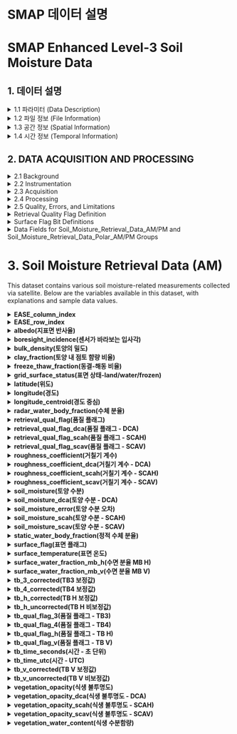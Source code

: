 # SMAP 데이터 설명 
# SMAP Enhanced Level-3 Soil Moisture Data
## 1. 데이터 설명 
<details>
  <summary>1.1 파라미터 (Data Description)</summary>
  이 데이터 세트의 주요 출력은 표면 토양 습도입니다. 이는 대략적으로 토양 기둥 상단 5cm를 나타내며, m³/m³ 단위로 제공됩니다. 이 데이터는 9km EASE-Grid 2.0 투영에서 전 세계와 극지방 그리드로 표시됩니다.  
  데이터 필드는 전 세계와 극지방 그리드로 나뉘며, 각각 AM(오전), PM(오후)으로 구분된 HDF5 데이터 그룹에 저장됩니다.  
  극지방 그리드 투영은 높은 위도에서 더 균일한 공간 샘플링을 제공합니다.

  추가적으로, 밝기 온도(TB) 측정값도 포함됩니다. 이 값들은 SMAP의 향상된 Level-1B 밝기 온도로, 9km EASE2 그리드로 다시 샘플링된 값입니다.

  이 제품에는 세 가지 알고리즘이 포함되어 있습니다:
  - **이중 채널 알고리즘 (DCA)**
  - **단일 채널 알고리즘 - 수직 편광 (SCA-V)**
  - **단일 채널 알고리즘 - 수평 편광 (SCA-H)**

  버전 5부터 새로운 기본 알고리즘은 DCA입니다. 이전 버전에서는 SCA-V가 기본 알고리즘이었습니다. DCA는 일부 농업지에서 SCA-V보다 약간 더 나은 성능을 보여주었으나, 전체적인 성능은 유사합니다.
</details>

<details>
  <summary>1.2 파일 정보 (File Information)</summary>

  ### 1.2.1 형식
  데이터는 **HDF5** 형식으로 제공됩니다. HDF5 파일에 대한 소프트웨어와 자세한 내용은 HDF 그룹의 HDF5 웹사이트에서 확인할 수 있습니다.

  ### 1.2.2 파일 내용
  HDF5 파일은 메타데이터, AM/PM로 구분된 **토양 습도 데이터 그룹**, 그리고 극지방 AM/PM 데이터 그룹으로 구성됩니다. 각각의 그룹은 하위 데이터 세트 또는 그룹을 포함합니다.

  ### 1.2.3 데이터 필드
  각각 **토양 습도 데이터**, **보조 데이터**, 그리고 **품질 평가 플래그**를 포함합니다.  
  - **AM 그룹**: 위성을 북에서 남으로 통과할 때 데이터를 포함하며, 오전 6시 데이터를 수집합니다.  
  - **PM 그룹**: 남에서 북으로 통과할 때의 데이터를 포함하며, 오후 6시 데이터를 수집합니다.

  ### 1.2.4 메타데이터 필드
  이 그룹은 각 파일의 전체 내용을 설명하는 메타데이터를 포함합니다.

  ### 1.2.5 파일 네이밍 규칙
  파일명은 다음과 같은 규칙을 따릅니다:  
  `SMAP_L3_SM_P_E_yyyymmdd_RLVvvv_NNN.[확장자]`  
  예: `SMAP_L3_SM_P_E_20150403_R17400_001.h5`
</details>

<details>
  <summary>1.3 공간 정보 (Spatial Information)</summary>

  **1.3.1 범위 (Coverage)**  
  이 데이터의 글로벌 그리드 범위는 경도 180°W에서 180°E까지이며, 위도는 약 85.044°N에서 85.044°S까지입니다. 북극 그리드 범위는 북반구 전체, 즉 경도 180°W에서 180°E까지, 적도에서 90°N까지를 포함합니다.

  **1.3.2 해상도 (Resolution)**  
  SMAP 데이터의 기본 해상도는 약 36km이지만, 이 데이터는 Backus-Gilbert 최적 보간 알고리즘을 사용하여 9km 해상도로 보간되었습니다.

  **1.3.3 지리 정보 (Geolocation)**  
  이 데이터는 9km EASE-Grid 2.0 평등 면적 그리드를 기준으로 제공됩니다. 더 자세한 지리 정보는 EASE-Grid 웹사이트에서 확인할 수 있습니다.
</details>

<details>
  <summary>1.4 시간 정보 (Temporal Information)</summary>

  **1.4.1 범위 (Coverage)**  
  이 데이터의 시간 범위는 2015년 3월 31일부터 현재까지입니다.

  **1.4.2 위성 및 처리 이벤트 (Satellite and Processing Events)**  
  위성 기동, 데이터 다운링크 이상, 데이터 품질 필터링 등의 이유로 인해 SMAP 데이터 시리즈에 작은 간격이 발생할 수 있습니다. SMAP 위성이 안전 모드로 들어간 2019년 6월 19일부터 7월 23일까지 데이터 수집에 큰 공백이 있었습니다.

  **1.4.3 지연 시간 (Latencies)**  
  지연 시간에 대한 자세한 내용은 SMAP Radiometer 데이터 세트의 지연 시간에 대한 FAQ를 참고하세요.

  **1.4.4 해상도 (Resolution)**  
  각 Level-3 파일은 반 궤도 파일/스와스의 일일 합성본입니다. 하강 통과(a.m.) 및 상승 통과(p.m.)에서 수집된 데이터는 각각 동일한 일일 합성 파일에 별도로 저장됩니다.
</details>

## 2. DATA ACQUISITION AND PROCESSING

<details>
<summary>2.1 Background</summary>

전자기 스펙트럼의 마이크로파 영역(파장이 몇 센티미터에서 1미터까지 포함)은 원격으로 표면 토양 습도를 추정하는 데 가장 큰 가능성을 제공하는 것으로 오랫동안 알려져 왔습니다. 수동 마이크로파 센서는 지구 표면에서 방출되는 자연적인 열 방사를 측정합니다. 이 방사의 강도 변화는 목표 매질의 유전율과 온도에 따라 달라지며, 근표면 토양층의 경우 이는 습도의 양에 의해 결정됩니다. L-밴드 또는 약 1 GHz(20-30 cm)의 낮은 마이크로파 주파수(긴 파장)는 다음과 같은 이점을 제공합니다:

- 대기가 거의 완전히 투명하므로 모든 날씨에서 감지가 가능합니다.
- 드문드문한 식생층과 중간 정도의 식생층(최대 5 kg/m²의 식물 수분 함량을 포함) 아래에서 토양에서의 신호 전송이 가능합니다.
- 태양 광선의 영향을 받지 않으므로 낮과 밤 모두 관찰할 수 있습니다.

자세한 내용은 이 제품의 알고리즘 이론적 기초 문서(ATBD)의 2장을 참조하십시오(O'Neill et al., 2021a). 해당 문서는 기술 참조 자료로 제공됩니다.
</details>

<details>
<summary>2.2 Instrumentation</summary>

SMAP 계측기기에 대한 자세한 설명은 Jet Propulsion Laboratory(JPL) SMAP 웹사이트의 SMAP Instrument 페이지를 참조하세요.
</details>

<details>
<summary>2.3 Acquisition</summary>

SMAP 향상된 Level-3 복사계 토양 습도 제품(SPL3SMP_E)은 SMAP 향상된 L2 복사계 반 궤도 9km EASE-Grid 토양 습도 버전 5(SPL2SMP_E) 데이터를 일일 그리드 합성한 것입니다. SMAP 밝기 온도에서 토양 습도 도출은 Level-2 처리에서 이루어집니다. 토양 습도 알고리즘 및 보조 데이터에 대한 자세한 내용은 SPL2SMP_E 사용자 안내서를 참조하세요. 이 데이터를 향상시키기 위해 사용된 Backus-Gilbert 최적 보간 알고리즘에 대한 정보는 SPL1CTB_E 사용자 안내서를 참조하세요.
</details>

<details>
<summary>2.4 Processing</summary>

SPL3SMP_E 데이터 세트는 일일 전 세계 및 북극 제품입니다. 24시간 동안 획득된 개별 SPL2SMP_E 반 궤도 파일을 합성하여 추출된 토양 습도의 일일 다중 궤도 전 세계 또는 극지방 지도를 생성합니다. SPL2SMP_E 스와스가 겹치는 위도 약 +/- 65도 이상에서는 주어진 그리드 셀에서 여러 데이터 포인트를 합성하기 위한 세 가지 옵션이 고려되었습니다:
1. 가장 최근의(또는 마지막) 데이터 포인트 사용
2. 그리드 셀 내의 모든 데이터 포인트 평균
3. SMAP 하강 통과에서 도출된 관찰의 경우 6:00 a.m. 지역 태양 시간(LST)과 가장 가까운 데이터 포인트를, 상승 통과에서 도출된 관찰의 경우 6:00 p.m. LST와 가장 가까운 데이터 포인트를 선택

현재 SPL3SMP_E 제품에 대한 접근 방식은 세 번째 옵션을 사용하는 것입니다. 즉, 하강 통과와 상승 통과에서 각각 6:00 a.m. LST 및 6:00 p.m. LST에 가장 가까운 관찰을 선택하여 Level-3 합성을 수행합니다. 주어진 L2 반 궤도 그래뉼의 타임스탬프(yyyymmddThhmmss)는 UTC로 표현되며, hhmmss 부분만 지역 태양 시간으로 변환됩니다(O'Neill et al., 2021a).
</details>

<details>
<summary>2.5 Quality, Errors, and Limitations</summary>

### 2.5.1 Error Sources

인위적인 전파 간섭(RFI)은 주로 지상 기반 감시 레이더에서 발생하며, 이는 L-밴드 주파수에서 레이더와 복사계 측정을 오염시킬 수 있습니다. SMAP 레이더와 복사계 전자 기기 및 알고리즘에는 RFI의 영향을 완화하기 위한 설계 기능이 포함되어 있습니다. SMAP 복사계는 시간 및 주파수 다양성, 커토시스 감지, 임계값 사용을 결합하여 RFI를 감지하고, 가능한 경우 RFI를 완화하는 방법을 구현합니다(Bringer et al., 2021).

Level-2/3 복사계 데이터는 또한 통신 링크 및 메모리 저장 장치의 잡음에 의해 발생하는 비트 오류를 포함할 수 있습니다. 오류 원인에 대한 자세한 내용은 ATBD의 4.6장을 참조하십시오(O'Neill et al., 2021a).

### 2.5.2 Quality Assessment

SMAP 제품은 품질을 평가할 수 있는 여러 수단을 제공합니다. 각 제품에는 비트 플래그, 불확실성 측정, 및 품질 정보를 제공하는 파일 수준 메타데이터가 포함됩니다. 이 제품에 포함된 특정 비트 플래그, 불확실성 측정, 및 파일 수준 메타데이터에 대한 정보는 제품 사양 문서(Chan & Dunbar, 2021)를 참조하십시오. 이러한 데이터의 품질에 대한 자세한 내용은 평가 보고서(O'Neill et al., 2021b)를 참조하십시오. 각 HDF5 파일에는 NSIDC DAAC에 전달되기 전에 JPL에서 SDS에 의해 설정된 품질 평가(QA) 메타데이터 플래그가 포함된 메타데이터가 포함됩니다. 또한 각 데이터 파일과 관련된 .qa 파일 확장자를 가진 별도의 QA 파일이 있습니다. QA 파일은 연결된 데이터 파일의 품질을 보다 잘 평가할 수 있도록 통계 정보를 포함하는 ASCII 텍스트 파일입니다.

### 2.5.3 Data Flags

입력된 SMAP 데이터와 보조 데이터에서 생성된 비트 플래그는 검색 품질을 결정하는 데 사용됩니다. 보조 데이터는 일시적인 수분에 대한 보정과 같은 처리의 특정 측면을 결정하거나, 강수 플래그와 같은 검색 품질을 결정하는 데 도움이 됩니다. 이러한 플래그는 위성이 지나갈 때 지표가 얼어 있거나, 눈으로 덮여 있거나, 홍수가 나거나, 강수가 발생 중인지를 나타냅니다. 다른 플래그는 급경사 지형, 도시 지역, 조밀한 숲, 또는 영구적인 눈/얼음 지역에 대한 마스크가 적용되고 있는지를 나타냅니다.
</details>

<details>
  <summary>Retrieval Quality Flag Definition</summary>

  ### Retrieval Quality Flag Definition

  이 표는 **"토양 습도 검색 품질 플래그 정의"**를 나타냅니다. 이 표는 SMAP Enhanced L3 Radiometer 제품에서 토양 습도 데이터를 검색할 때 각 비트(Bit)에 할당된 정보를 설명하고 있습니다. 각 비트는 특정 품질 관련 정보를 나타내며, 각 비트의 값에 따라 검색이 성공했는지, 시도했는지 등의 상태를 나타냅니다.

  | Bit  | Retrieval Information    | Bit Value | Interpretation                                        |
  |------|--------------------------|-----------|-------------------------------------------------------|
  | 0    | Recommended Quality       | 0         | 토양 습도 검색이 권장 품질을 가짐                      |
  |      |                          | 1         | 토양 습도 검색이 권장 품질을 갖지 않음                |
  | 1    | Retrieval Attempted       | 0         | 토양 습도 검색이 시도됨                                |
  |      |                          | 1         | 토양 습도 검색이 건너뛰어짐                            |
  | 2    | Retrieval Successful      | 0         | 토양 습도 검색이 성공적이었음                          |
  |      |                          | 1         | 토양 습도 검색이 성공적이지 않았음                    |
  | 3    | Retrieval Successful      | 0         | 동결/해동 상태 검색이 성공적이었음                    |
  |      |                          | 1         | 동결/해동 상태 검색이 성공적이지 않았음               |
  | 4-15 | Undefined                 | 0         | 사용되지 않음                                          |

  ### 설명:
  - **Bit 0:** 권장 품질 여부를 나타냄. 
  - **Bit 1:** 토양 습도 검색이 시도되었는지 여부.
  - **Bit 2:** 검색이 성공적이었는지 여부.
  - **Bit 3:** 동결/해동 상태 검색 성공 여부.
  - **Bit 4-15:** 사용되지 않음 (미정의).

</details>
<details>
  <summary>Surface Flag Bit Definitions</summary>

  ### Surface Flag Bit Definitions
  
  Surface Flag에 대한 설명입니다. Bit 0에서 Bit 9까지의 플래그가 각기 다른 정보들을 나타냅니다.

  | Bit | Flag Name               | Bit Value | Interpretation                                                            |
  |-----|-------------------------|-----------|---------------------------------------------------------------------------|
  | 0   | Open Water Flag          | 0         | 물의 비율이 0.00-0.05: 토양 습도를 검색하고 권장 품질로 플래그를 설정     |
  |     |                         | 1         | 물의 비율이 0.05-0.50: 토양 습도를 검색하고 불확실한 품질로 플래그를 설정 |
  |     |                         |           | 물의 비율이 0.50-1.00: 토양 습도를 검색하지 않음, 플래그만 설정          |
  | 1   | Open Water Flag (MOD44W) | 0         | MOD44W 데이터베이스를 기반으로 설정된 물 비율                              |
  |     |                         | 1         | Bit 0과 동일한 값                                                         |
  | 3   | Urban Area Flag          | 0         | 도심 지역의 비율이 0.00-0.25: 토양 습도를 검색하고 권장 품질로 설정       |
  |     |                         | 1         | 도심 지역의 비율이 0.25-1.00: 토양 습도를 검색하고 불확실한 품질로 설정   |
  | 4   | Precipitation Flag       | 0         | 강수량이 0–1 mm/hr: 토양 습도를 검색하고 권장 품질로 플래그 설정          |
  |     |                         | 1         | 강수량이 1–25.4 mm/hr: 토양 습도를 검색하고 불확실한 품질로 플래그 설정  |
  |     |                         |           | 강수량이 25.4 mm/hr 이상: 토양 습도 검색하지 않음, 플래그만 설정          |
  | 5   | Snow Flag                | 0         | 눈의 비율이 0.00-0.05: 토양 습도를 검색하고 권장 품질로 플래그 설정       |
  |     |                         | 1         | 눈의 비율이 0.05-0.50: 불확실한 품질로 플래그를 설정하고 토양 습도 검색   |
  |     |                         |           | 눈의 비율이 0.50 이상: 토양 습도를 검색하지 않음, 플래그만 설정           |
  | 7   | Frozen Ground Flag       | 0         | 동결 상태 비율이 0.00-0.05: 토양 습도를 검색하고 권장 품질로 설정         |
  |     |                         | 1         | 동결 상태 비율이 0.05-0.50: 불확실한 품질로 설정하고 토양 습도 검색       |
  |     |                         |           | 동결 상태 비율이 0.50 이상: 토양 습도를 검색하지 않음, 플래그만 설정      |
  | 9   | Mountainous Area Flag    | 0         | 경사 표준 편차가 0.0-3.0°: 토양 습도를 검색하고 권장 품질로 설정          |
  |     |                         | 1         | 경사 표준 편차가 3.0°-6.0°: 불확실한 품질로 플래그를 설정하고 검색        |
  |     |                         |           | 경사 표준 편차가 6.0° 이상: 검색하지 않음, 플래그만 설정                  |

  ### 설명:
  - **Open Water Flag (Bits 0-1):** 물의 비율에 따라 검색 품질을 플래그로 설정.
  - **Urban Area Flag (Bit 3):** 도심 지역의 비율에 따라 검색 품질을 설정.
  - **Precipitation Flag (Bit 4):** 강수량에 따라 검색 여부와 품질을 결정.
  - **Snow Flag (Bit 5):** 눈의 비율에 따라 검색 품질을 플래그로 설정.
  - **Frozen Ground Flag (Bits 7-8):** 동결 상태 비율에 따라 검색 품질을 설정.
  - **Mountainous Area Flag (Bit 9):** 경사 표준 편차에 따라 검색 품질을 플래그로 설정.
</details>

<details>
  <summary>Data Fields for Soil_Moisture_Retrieval_Data_AM/PM and Soil_Moisture_Retrieval_Data_Polar_AM/PM Groups</summary>

| **Data Field Name**                 | **Type**  | **Byte** | **Unit** | **Valid Min** | **Valid Max** | **Fill/Gap Value** | **Derivation Method(s)** |
|-------------------------------------|-----------|----------|----------|---------------|---------------|--------------------|--------------------------|
| EASE_column_index                   | Uint16    | 2        | N/A      | 0             | 963           | 65534              | 2                        |
| EASE_row_index                      | Uint16    | 2        | N/A      | 0             | 405           | 65534              | 2                        |
| albedo* (albedo_dca | _scah | _scav) | Float32   | 4        | N/A      | 0             | 1             | -9999.0            | 6                        |
| boresight_incidence                  | Float32   | 4        | degrees  | 0             | 90            | -9999.0            | 1                        |
| bulk_density                         | Float32   | 4        | N/A      | 0             | 2.65          | -9999.0            | 6                        |
| clay_fraction                        | Float32   | 4        | N/A      | 0             | 1             | -9999.0            | 6                        |
| freeze_thaw_fraction                 | Float32   | 4        | N/A      | 0             | 1             | -9999.0            | 6                        |
| grid_surface_status                  | Uint16    | 2        | N/A      | 0             | 1             | 65534              | 7                        |
| landcover_class                      | Uint8     | 1        | N/A      | 0             | 16            | 254                | 6                        |
| landcover_class_fraction             | Uint8     | 1        | N/A      | 0             | 1             | -9999.0            | 6                        |
| latitude                             | Float32   | 4        | degrees  | -90           | 90            | -9999.0            | 2                        |
| latitude_centroid                    | Float32   | 4        | degrees  | -90           | 90            | -9999.0            | 1                        |
| longitude                            | Float32   | 4        | degrees  | -180          | 180           | -9999.0            | 2                        |
| longitude_centroid                   | Float32   | 4        | degrees  | -180          | 180           | -9999.0            | 1                        |
| radar_water_body_fraction            | Float32   | 4        | N/A      | 0             | 1             | -9999.0            | 6                        |
| retrieval_qual_flag*                 | Uint16    | 2        | N/A      | 0             | 65536         | 65534              | 4                        |
| roughness_coefficient*               | Float32   | 4        | N/A      | 0             | 3             | -9999.0            | 6                        |
| soil_moisture*                       | Float32   | 4        | m³/m³    | 0.02          | soil porosity | -9999.0            | 4                        |
| soil_moisture_error                  | Float32   | 4        | m³/m³    | 0.02          | soil porosity | -9999.0            | 4                        |
| static_water_body_fraction           | Float32   | 4        | N/A      | 0             | 1             | -9999.0            | 6                        |
| surface_flag                         | Uint16    | 2        | N/A      | 0             | 65536         | 65534              | 4                        |
| surface_temperature                  | Float32   | 4        | K        | 253.15        | 313.15        | -9999.0            | 6                        |
| surface_water_fraction_mb_h          | Float32   | 4        | N/A      | 0             | 1             | -9999.0            | 1                        |
| surface_water_fraction_mb_v          | Float32   | 4        | N/A      | 0             | 1             | -9999.0            | 1                        |
| tb_3_corrected                       | Float32   | 4        | K        | -50           | 50            | -9999.0            | 1                        |
| tb_4_corrected                       | Float32   | 4        | K        | -50           | 50            | -9999.0            | 1                        |
| tb_h_corrected                       | Float32   | 4        | K        | 0             | 330           | -9999.0            | 1                        |
| tb_h_uncorrected                     | Float32   | 4        | K        | 0             | 340           | -9999.0            | 1                        |
| tb_qual_flag_3                       | Uint16    | 2        | N/A      | 0             | 65536         | 65534              | 4                        |
| tb_qual_flag_4                       | Uint16    | 2        | N/A      | 0             | 65536         | 65534              | 4                        |
| tb_qual_flag_h                       | Uint16    | 2        | N/A      | 0             | 65536         | 65534              | 4                        |
| tb_qual_flag_v                       | Uint16    | 2        | N/A      | 0             | 65536         | 65534              | 4                        |
| tb_time_seconds                      | Float64   | 8        | seconds  | N/A           | N/A           | -9999.0            | 1                        |
| tb_time_utc                          | Char24    | 24       | N/A      | 2015-01-31T00:00:00.000Z | N/A           | N/A | 1                        |
| tb_v_corrected                       | Float32   | 4        | K        | 0             | 330           | -9999.0            | 1                        |
| tb_v_uncorrected                     | Float32   | 4        | K        | 0             | 340           | -9999.0            | 1                        |
| vegetation_opacity*                  | Float32   | 4        | N/A      | 0.01          | 5             | -9999.0            | 6                        |
| vegetation_opacity(_dca              | Float32   | 4        | N/A      | 0.01          | 5             | -9999.0            | 5                        |
| vegetation_opacity(_scah | _scav)    | Float32   | 4        | N/A      | 0.01          | 5             | -9999.0            | 6                        |
| vegetation_water_content             | Float32   | 4        | kg/m²    | 0.0           | 30.0          | -9999.0            | 6                        |

</details>


# 3. Soil Moisture Retrieval Data (AM)
This dataset contains various soil moisture-related measurements collected via satellite. Below are the variables available in this dataset, with explanations and sample data values.

<details>
  <summary><b>EASE_column_index</b></summary>

  * **Description**: 
    * The column index of the Equal-Area Scalable Earth Grid (EASE) for the dataset.

  * **Sample Data**: 
    * `[[0, 1, 2, ..., 3853, 3854, 3855], [0, 1, 2, ..., 3853, 3854, 3855], ... [65534, 65534, 65534, ..., 65534, 65534, 65534]]`
</details>

<details>
  <summary><b>EASE_row_index</b></summary>

  * **Description**: 
    * The row index of the Equal-Area Scalable Earth Grid (EASE) for the dataset.
    
  * **Sample Data**: 
    * `[[0, 0, 0, ..., 0, 0, 0], [1, 1, 1, ..., 1, 1, 1], ... [65534, 65534, 65534, ..., 65534, 65534, 65534]]`
</details>

<details>
  <summary><b>albedo(지표면 반사율)</b></summary>

  * **Description**: 
    * Surface reflectance of solar radiation. Missing values are marked with -9999.
  * **Sample Data**: 
    * `[[ -9999, -9999, -9999, ..., -9999, -9999, -9999], [-9999, -9999, -9999, ..., -9999, -9999, -9999], ... [-9999, -9999, -9999, ..., -9999, -9999, -9999]]`
  * **Category**:
    * albedo_dca
    * albedo_scah
    * albedo_scav
</details>
<details>
  <summary><b>boresight_incidence(센서가 바라보는 입사각)</b></summary>

  * **Description**: 
    * The boresight incidence angle is the angle at which the radar signal strikes the Earth's surface. This angle affects the radar return signal and is critical for interpreting radar data.
  
  * **Sample Data**: 
    * `[[39.97724, 39.977257, 39.97728, ..., 39.98019, 39.98021, 39.980232], [39.977066, 39.977097, 39.97712, ..., 39.98063, 39.980633, 39.980644], ... [-9999, -9999, -9999, ..., -9999, -9999, -9999]]`
</details>

<details>
  <summary><b>bulk_density(토양의 밀도)</b></summary>

  * **Description**: 
    * Bulk density refers to the density of the soil, which is important for analyzing water retention and soil moisture.
  
  * **Sample Data**: 
    * `[[ -9999, -9999, -9999, ..., -9999, -9999, -9999], [-9999, -9999, -9999, ..., -9999, -9999, -9999], ... [-9999, -9999, -9999, ..., -9999, -9999, -9999]]`
</details>

<details>
  <summary><b>clay_fraction(토양 내 점토 햠량 비율)</b></summary>

  * **Description**: 
    * The fraction of clay in the soil, which can affect water retention, soil strength, and moisture content.
  
  * **Sample Data**: 
    * `[[ -9999, -9999, -9999, ..., -9999, -9999, -9999], [-9999, -9999, -9999, ..., -9999, -9999, -9999], ... [-9999, -9999, -9999, ..., -9999, -9999, -9999]]`
</details>

<details>
  <summary><b>freeze_thaw_fraction(동결-해동 비율)</b></summary>

  * **Description**: 
    * The fraction of the ground that is frozen or thawing, which is important for understanding seasonal changes in soil moisture.
  
  * **Sample Data**: 
    * `[[ -9999, -9999, -9999, ..., -9999, -9999, -9999], [-9999, -9999, -9999, ..., -9999, -9999, -9999], ... [-9999, -9999, -9999, ..., -9999, -9999, -9999]]`
</details>

<details>
  <summary><b>grid_surface_status(표면 상태-land/water/frozen)</b></summary>

  * **Description**: 
    * The status of the surface grid, which may indicate whether the grid cell is covered by land, water, or frozen ground.
  
  * **Sample Data**: 
    * `[[1, 1, 1, ..., 1, 1, 1], [1, 1, 1, ..., 1, 1, 1], ... [65534, 65534, 65534, ..., 65534, 65534, 65534]]`
</details>

<details>
  <summary><b>latitude(위도)</b></summary>

  * **Description**: 
    * Latitude of the measurement point on the Earth's surface.
  
  * **Sample Data**: 
    * `[[84.65642, 84.65642, 84.65642, ..., 84.65642, 84.65642, 84.65642], [83.95421, 83.95421, 83.95421, ..., 83.95421, 83.95421, 83.95421], ... [-9999, -9999, -9999, ..., -9999, -9999, -9999]]`
</details>

<details>
  <summary><b>longitude(경도)</b></summary>

  * **Description**: 
    * Longitude of the measurement point on the Earth's surface.
  
  * **Sample Data**: 
    * `[[ -179.95332, -179.85995, -179.7666, ..., 179.7666, 179.85995, 179.95332], [-179.95332, -179.85995, -179.7666, ..., 179.7666, 179.85995, 179.95332], ... [-9999, -9999, -9999, ..., -9999, -9999, -9999]]`
</details>
<details>
  <summary><b>longitude_centroid(경도 중심)</b></summary>

  * **Description**: 
    * The centroid longitude of the grid cell on the Earth's surface.
  
  * **Sample Data**: 
    * `[[ -179.95332, -179.85995, -179.7666, ..., 179.7666, 179.85995, 179.95332], [-179.95332, -179.85995, -179.7666, ..., 179.7666, 179.85995, 179.95332], ... [-9999, -9999, -9999, ..., -9999, -9999, -9999]]`
</details>

<details>
  <summary><b>radar_water_body_fraction(수체 분율)</b></summary>

  * **Description**: 
    * The fraction of the grid cell that is covered by water bodies, detected by radar.
  
  * **Sample Data**: 
    * `[[ 1.000e+00, 1.000e+00, 1.000e+00, ..., 1.000e+00, 1.000e+00, 1.000e+00], [1.000e+00, 1.000e+00, 1.000e+00, ..., 1.000e+00, 1.000e+00, 1.000e+00], ... [-9.999e+03, -9.999e+03, -9.999e+03, ..., -9.999e+03, -9.999e+03, -9.999e+03]]`
</details>

<details>
  <summary><b>retrieval_qual_flag(품질 플래그)</b></summary>

  * **Description**: 
    * A flag indicating the quality of the retrieval process.
  
  * **Sample Data**: 
    * `[[15, 15, 15, ..., 15, 15, 15], [15, 15, 15, ..., 15, 15, 15], ... [7, 7, 7, ..., 7, 7, 7]]`
</details>

<details>
  <summary><b>retrieval_qual_flag_dca(품질 플래그 - DCA)</b></summary>

  * **Description**: 
    * A specific flag indicating the quality of the DCA retrieval process.
  
  * **Sample Data**: 
    * `[[15, 15, 15, ..., 15, 15, 15], [15, 15, 15, ..., 15, 15, 15], ... [7, 7, 7, ..., 7, 7, 7]]`
</details>

<details>
  <summary><b>retrieval_qual_flag_scah(품질 플래그 - SCAH)</b></summary>

  * **Description**: 
    * A specific flag indicating the quality of the SCAH retrieval process.
  
  * **Sample Data**: 
    * `[[15, 15, 15, ..., 15, 15, 15], [15, 15, 15, ..., 15, 15, 15], ... [7, 7, 7, ..., 7, 7, 7]]`
</details>

<details>
  <summary><b>retrieval_qual_flag_scav(품질 플래그 - SCAV)</b></summary>

  * **Description**: 
    * A specific flag indicating the quality of the SCAV retrieval process.
  
  * **Sample Data**: 
    * `[[15, 15, 15, ..., 15, 15, 15], [15, 15, 15, ..., 15, 15, 15], ... [7, 7, 7, ..., 7, 7, 7]]`
</details>

<details>
  <summary><b>roughness_coefficient(거칠기 계수)</b></summary>

  * **Description**: 
    * A coefficient representing the roughness of the Earth's surface in the grid cell.
  
  * **Sample Data**: 
    * `[[ -9999, -9999, -9999, ..., -9999, -9999, -9999], [-9999, -9999, -9999, ..., -9999, -9999, -9999], ... [-9999, -9999, -9999, ..., -9999, -9999, -9999]]`
</details>

<details>
  <summary><b>roughness_coefficient_dca(거칠기 계수 - DCA)</b></summary>

  * **Description**: 
    * The DCA-specific roughness coefficient for the grid cell.
  
  * **Sample Data**: 
    * `[[ -9999, -9999, -9999, ..., -9999, -9999, -9999], [-9999, -9999, -9999, ..., -9999, -9999, -9999], ... [-9999, -9999, -9999, ..., -9999, -9999, -9999]]`
</details>

<details>
  <summary><b>roughness_coefficient_scah(거칠기 계수 - SCAH)</b></summary>

  * **Description**: 
    * The SCAH-specific roughness coefficient for the grid cell.
  
  * **Sample Data**: 
    * `[[ -9999, -9999, -9999, ..., -9999, -9999, -9999], [-9999, -9999, -9999, ..., -9999, -9999, -9999], ... [-9999, -9999, -9999, ..., -9999, -9999, -9999]]`
</details>

<details>
  <summary><b>roughness_coefficient_scav(거칠기 계수 - SCAV)</b></summary>

  * **Description**: 
    * The SCAV-specific roughness coefficient for the grid cell.
  
  * **Sample Data**: 
    * `[[ -9999, -9999, -9999, ..., -9999, -9999, -9999], [-9999, -9999, -9999, ..., -9999, -9999, -9999], ... [-9999, -9999, -9999, ..., -9999, -9999, -9999]]`
</details>
<details>
  <summary><b>soil_moisture(토양 수분)</b></summary>

  * **Description**: 
    * The soil moisture content of the grid cell.
  
  * **Sample Data**: 
    * `[[ -9999, -9999, -9999, ..., -9999, -9999, -9999], [-9999, -9999, -9999, ..., -9999, -9999, -9999], ... [-9999, -9999, -9999, ..., -9999, -9999, -9999]]`
</details>

<details>
  <summary><b>soil_moisture_dca(토양 수분 - DCA)</b></summary>

  * **Description**: 
    * The DCA-specific soil moisture content of the grid cell.
  
  * **Sample Data**: 
    * `[[ -9999, -9999, -9999, ..., -9999, -9999, -9999], [-9999, -9999, -9999, ..., -9999, -9999, -9999], ... [-9999, -9999, -9999, ..., -9999, -9999, -9999]]`
</details>

<details>
  <summary><b>soil_moisture_error(토양 수분 오차)</b></summary>

  * **Description**: 
    * The estimated error in the soil moisture content.
  
  * **Sample Data**: 
    * `[[ -9999, -9999, -9999, ..., -9999, -9999, -9999], [-9999, -9999, -9999, ..., -9999, -9999, -9999], ... [-9999, -9999, -9999, ..., -9999, -9999, -9999]]`
</details>

<details>
  <summary><b>soil_moisture_scah(토양 수분 - SCAH)</b></summary>

  * **Description**: 
    * The SCAH-specific soil moisture content of the grid cell.
  
  * **Sample Data**: 
    * `[[ -9999, -9999, -9999, ..., -9999, -9999, -9999], [-9999, -9999, -9999, ..., -9999, -9999, -9999], ... [-9999, -9999, -9999, ..., -9999, -9999, -9999]]`
</details>

<details>
  <summary><b>soil_moisture_scav(토양 수분 - SCAV)</b></summary>

  * **Description**: 
    * The SCAV-specific soil moisture content of the grid cell.
  
  * **Sample Data**: 
    * `[[ -9999, -9999, -9999, ..., -9999, -9999, -9999], [-9999, -9999, -9999, ..., -9999, -9999, -9999], ... [-9999, -9999, -9999, ..., -9999, -9999, -9999]]`
</details>

<details>
  <summary><b>static_water_body_fraction(정적 수체 분율)</b></summary>

  * **Description**: 
    * The fraction of the grid cell covered by static water bodies.
  
  * **Sample Data**: 
    * `[[ 1.000e+00, 1.000e+00, 1.000e+00, ..., 1.000e+00, 1.000e+00, 1.000e+00], [1.000e+00, 1.000e+00, 1.000e+00, ..., 1.000e+00, 1.000e+00, 1.000e+00], ... [-9.999e+03, -9.999e+03, -9.999e+03, ..., -9.999e+03, -9.999e+03, -9.999e+03]]`
</details>

<details>
  <summary><b>surface_flag(표면 플래그)</b></summary>

  * **Description**: 
    * A flag representing the surface characteristics of the grid cell.
  
  * **Sample Data**: 
    * `[[ 7, 7, 7, ..., 7, 7, 7], [7, 7, 7, ..., 7, 7, 7], ... [2047, 2047, 2047, ..., 2047, 2047, 2047]]`
</details>

<details>
  <summary><b>surface_temperature(표면 온도)</b></summary>

  * **Description**: 
    * The surface temperature of the grid cell.
  
  * **Sample Data**: 
    * `[[ -9999, -9999, -9999, ..., -9999, -9999, -9999], [-9999, -9999, -9999, ..., -9999, -9999, -9999], ... [-9999, -9999, -9999, ..., -9999, -9999, -9999]]`
</details>

<details>
  <summary><b>surface_water_fraction_mb_h(수면 분율 MB H)</b></summary>

  * **Description**: 
    * The fraction of surface water measured in the horizontal polarization (MB H).
  
  * **Sample Data**: 
    * `[[ 9.9999762e-01, 9.9999762e-01, 9.9999762e-01, ..., 9.9999380e-01, 9.9999326e-01, 9.9999273e-01], [9.9996328e-01, 9.9996090e-01, 9.9995852e-01, ..., 9.9998438e-01, 9.9998438e-01, 9.9998450e-01], ... [-9.9990000e+03, -9.9990000e+03, -9.9990000e+03, ..., -9.9990000e+03, -9.9990000e+03, -9.9990000e+03]]`
</details>

<details>
  <summary><b>surface_water_fraction_mb_v(수면 분율 MB V)</b></summary>

  * **Description**: 
    * The fraction of surface water measured in the vertical polarization (MB V).
  
  * **Sample Data**: 
    * `[[ 9.9999797e-01, 9.9999803e-01, 9.9999809e-01, ..., 9.9999464e-01, 9.9999416e-01, 9.9999386e-01], [9.9996328e-01, 9.9996090e-01, 9.9995840e-01, ..., 9.9998283e-01, 9.9998283e-01, 9.9998295e-01], ... [-9.9990000e+03, -9.9990000e+03, -9.9990000e+03, ..., -9.9990000e+03, -9.9990000e+03, -9.9990000e+03]]`
</details>

<details>
  <summary><b>tb_3_corrected(TB3 보정값)</b></summary>

  * **Description**: 
    * The corrected brightness temperature for TB3 channel.
  
  * **Sample Data**: 
    * `[[ 2.9008858e+00, 2.8248014e+00, 2.7458093e+00, ..., 2.7996993e+00, 2.8306198e+00, 2.8618824e+00], [2.8651450e+00, 2.9596300e+00, 3.0571535e+00, ..., 3.5805705e+00, 3.6088581e+00, 3.6390729e+00], ... [-9.9990000e+03, -9.9990000e+03, -9.9990000e+03, ..., -9.9990000e+03, -9.9990000e+03, -9.9990000e+03]]`
</details>

<details>
  <summary><b>tb_4_corrected(TB4 보정값)</b></summary>

  * **Description**: 
    * The corrected brightness temperature for TB4 channel.
  
  * **Sample Data**: 
    * `[[ -1.3146079e+00, -1.3354278e+00, -1.3591976e+00, ..., -2.7108657e-01, -1.3545471e-01, 1.6498566e-04], [-2.7421288e+00, -2.6188624e+00, -2.4962504e+00, ..., -5.0350428e+00, -5.0467448e+00, -5.0503407e+00], ... [-9.9990000e+03, -9.9990000e+03, -9.9990000e+03, ..., -9.9990000e+03, -9.9990000e+03, -9.9990000e+03]]`
</details>

<details>
  <summary><b>tb_h_corrected(TB H 보정값)</b></summary>

  * **Description**: 
    * The corrected brightness temperature for the horizontal polarization.
  
  * **Sample Data**: 
    * `[[ 175.93846, 175.979, 176.01578, ..., 184.97371, 184.94388, 184.9044], [162.0145, 162.30997, 162.62885, ..., 172.25409, 172.33847, 172.42548], ... [-9999, -9999, -9999, ..., -9999, -9999, -9999]]`
</details>

<details>
  <summary><b>tb_h_uncorrected(TB H 비보정값)</b></summary>

  * **Description**: 
    * The uncorrected brightness temperature for the horizontal polarization.
  
  * **Sample Data**: 
    * `[[ 175.93846, 175.979, 176.01578, ..., 184.97371, 184.94388, 184.9044], [162.0145, 162.30997, 162.62885, ..., 172.25409, 172.33847, 172.42548], ... [-9999, -9999, -9999, ..., -9999, -9999, -9999]]`
</details>

<details>
  <summary><b>tb_qual_flag_3(품질 플래그 - TB3)</b></summary>

  * **Description**: 
    * A flag indicating the quality of TB3 brightness temperature.
  
  * **Sample Data**: 
    * `[[ 0, 0, 0, ..., 8192, 8192, 8192], [0, 0, 0, ..., 8192, 8192, 8192], ... [30719, 30719, 30719, ..., 30719, 30719, 30719]]`
</details>

<details>
  <summary><b>tb_qual_flag_4(품질 플래그 - TB4)</b></summary>

  * **Description**: 
    * A flag indicating the quality of TB4 brightness temperature.
  
  * **Sample Data**: 
    * `[[ 0, 0, 0, ..., 8192, 8192, 8192], [0, 0, 0, ..., 8192, 8192, 8192], ... [30719, 30719, 30719, ..., 30719, 30719, 30719]]`
</details>

<details>
  <summary><b>tb_qual_flag_h(품질 플래그 - TB H)</b></summary>

  * **Description**: 
    * A flag indicating the quality of horizontal polarization brightness temperature.
  
  * **Sample Data**: 
    * `[[ 0, 0, 0, ..., 0, 0, 0], [0, 0, 0, ..., 4, 4, 4], ... [65535, 65535, 65535, ..., 65535, 65535, 65535]]`
</details>

<details>
  <summary><b>tb_qual_flag_v(품질 플래그 - TB V)</b></summary>

  * **Description**: 
    * A flag indicating the quality of vertical polarization brightness temperature.
  
  * **Sample Data**: 
    * `[[ 0, 0, 0, ..., 0, 0, 0], [0, 0, 0, ..., 0, 0, 0], ... [65535, 65535, 65535, ..., 65535, 65535, 65535]]`
</details>

<details>
  <summary><b>tb_time_seconds(시간 - 초 단위)</b></summary>

  * **Description**: 
    * The time of observation in seconds since epoch.
  
  * **Sample Data**: 
    * `[[ 7.75816570e+08, 7.75816570e+08, 7.75816570e+08, ..., 7.75745591e+08, 7.75745591e+08, 7.75745591e+08], [7.75816578e+08, 7.75816578e+08, 7.75816578e+08, ..., 7.75745589e+08, 7.75745589e+08, 7.75745589e+08], ... [-9.99900000e+03, -9.99900000e+03, -9.99900000e+03, ..., -9.99900000e+03, -9.99900000e+03, -9.99900000e+03]]`
</details>

<details>
  <summary><b>tb_time_utc(시간 - UTC)</b></summary>

  * **Description**: 
    * The time of observation in UTC.
  
  * **Sample Data**: 
    * `[[b'2024-08-01T20:36:10.006Z', b'2024-08-01T20:36:09.917Z', b'2024-08-01T20:36:09.834Z', ..., b'2024-08-01T00:53:11.112Z', b'2024-08-01T00:53:11.049Z', b'2024-08-01T00:53:10.988Z'], [b'2024-08-01T20:36:17.504Z', b'2024-08-01T20:36:17.531Z', b'2024-08-01T20:36:17.545Z', ..., b'2024-08-01T00:53:08.521Z', b'2024-08-01T00:53:08.512Z', b'2024-08-01T00:53:08.503Z'], ... [b'N/A                     ', b'N/A                     ', b'N/A                     ', ..., b'N/A                     ', b'N/A                     ', b'N/A                     ']]`
</details>
<details>
  <summary><b>tb_v_corrected(TB V 보정값)</b></summary>

  * **Description**: 
    * The corrected brightness temperature for the vertical polarization.
  
  * **Sample Data**: 
    * `[[197.92862, 197.95929, 197.98656, ..., 203.8034, 203.79256, 203.77184], [184.7298, 184.91116, 185.12437, ..., 193.1816, 193.2263, 193.27197], ... [-9999, -9999, -9999, ..., -9999, -9999, -9999]]`
</details>

<details>
  <summary><b>tb_v_uncorrected(TB V 비보정값)</b></summary>

  * **Description**: 
    * The uncorrected brightness temperature for the vertical polarization.
  
  * **Sample Data**: 
    * `[[197.92862, 197.95929, 197.98656, ..., 203.8034, 203.79256, 203.77184], [184.7298, 184.91116, 185.12437, ..., 193.1816, 193.2263, 193.27197], ... [-9999, -9999, -9999, ..., -9999, -9999, -9999]]`
</details>

<details>
  <summary><b>vegetation_opacity(식생 불투명도)</b></summary>

  * **Description**: 
    * The opacity of vegetation cover in the grid cell.
  
  * **Sample Data**: 
    * `[[ -9999, -9999, -9999, ..., -9999, -9999, -9999], [-9999, -9999, -9999, ..., -9999, -9999, -9999], ... [-9999, -9999, -9999, ..., -9999, -9999, -9999]]`
</details>

<details>
  <summary><b>vegetation_opacity_dca(식생 불투명도 - DCA)</b></summary>

  * **Description**: 
    * The DCA-specific opacity of vegetation cover in the grid cell.
  
  * **Sample Data**: 
    * `[[ -9999, -9999, -9999, ..., -9999, -9999, -9999], [-9999, -9999, -9999, ..., -9999, -9999, -9999], ... [-9999, -9999, -9999, ..., -9999, -9999, -9999]]`
</details>

<details>
  <summary><b>vegetation_opacity_scah(식생 불투명도 - SCAH)</b></summary>

  * **Description**: 
    * The SCAH-specific opacity of vegetation cover in the grid cell.
  
  * **Sample Data**: 
    * `[[ -9999, -9999, -9999, ..., -9999, -9999, -9999], [-9999, -9999, -9999, ..., -9999, -9999, -9999], ... [-9999, -9999, -9999, ..., -9999, -9999, -9999]]`
</details>

<details>
  <summary><b>vegetation_opacity_scav(식생 불투명도 - SCAV)</b></summary>

  * **Description**: 
    * The SCAV-specific opacity of vegetation cover in the grid cell.
  
  * **Sample Data**: 
    * `[[ -9999, -9999, -9999, ..., -9999, -9999, -9999], [-9999, -9999, -9999, ..., -9999, -9999, -9999], ... [-9999, -9999, -9999, ..., -9999, -9999, -9999]]`
</details>

<details>
  <summary><b>vegetation_water_content(식생 수분함량)</b></summary>

  * **Description**: 
    * The water content in the vegetation cover of the grid cell.
  
  * **Sample Data**: 
    * `[[ -9999, -9999, -9999, ..., -9999, -9999, -9999], [-9999, -9999, -9999, ..., -9999, -9999, -9999], ... [-9999, -9999, -9999, ..., -9999, -9999, -9999]]`
</details>



